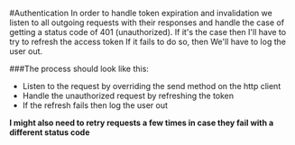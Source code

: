 #Authentication
In order to handle token expiration and invalidation we
listen to all outgoing requests with their responses and handle the case of 
getting a status code of 401 (unauthorized). If it's the case then I'll
have to try to refresh the access token If it fails to do so, then We'll
have to log the user out.

###The process should look like this:
- Listen to the request by overriding the send method on the http client
- Handle the unauthorized request by refreshing the token
- If the refresh fails then log the user out

**I might also need to retry requests a few times in case they fail
with a different status code**

